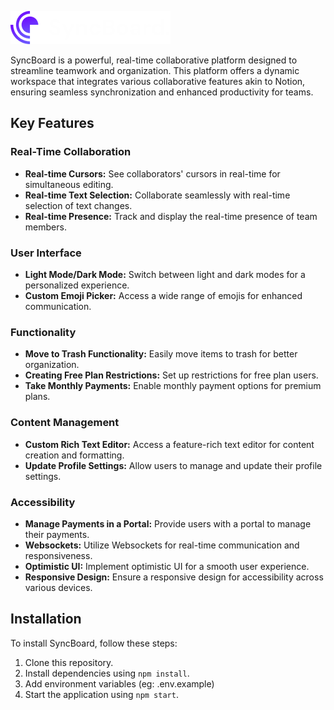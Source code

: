 ![SyncBoard](https://raw.githubusercontent.com/Rohan-Shakya/SyncBoard/main/public/SyncBoard.png?token=GHSAT0AAAAAACJYLBD3I7NGJKQ552SK5O6YZLGHF4Q)

SyncBoard is a powerful, real-time collaborative platform designed to streamline teamwork and organization. This platform offers a dynamic workspace that integrates various collaborative features akin to Notion, ensuring seamless synchronization and enhanced productivity for teams.

## Key Features

### Real-Time Collaboration

- **Real-time Cursors:** See collaborators' cursors in real-time for simultaneous editing.
- **Real-time Text Selection:** Collaborate seamlessly with real-time selection of text changes.
- **Real-time Presence:** Track and display the real-time presence of team members.

### User Interface

- **Light Mode/Dark Mode:** Switch between light and dark modes for a personalized experience.
- **Custom Emoji Picker:** Access a wide range of emojis for enhanced communication.

### Functionality

- **Move to Trash Functionality:** Easily move items to trash for better organization.
- **Creating Free Plan Restrictions:** Set up restrictions for free plan users.
- **Take Monthly Payments:** Enable monthly payment options for premium plans.

### Content Management

- **Custom Rich Text Editor:** Access a feature-rich text editor for content creation and formatting.
- **Update Profile Settings:** Allow users to manage and update their profile settings.

### Accessibility

- **Manage Payments in a Portal:** Provide users with a portal to manage their payments.
- **Websockets:** Utilize Websockets for real-time communication and responsiveness.
- **Optimistic UI:** Implement optimistic UI for a smooth user experience.
- **Responsive Design:** Ensure a responsive design for accessibility across various devices.

## Installation

To install SyncBoard, follow these steps:

1. Clone this repository.
2. Install dependencies using `npm install`.
3. Add environment variables (eg: .env.example)
4. Start the application using `npm start`.
